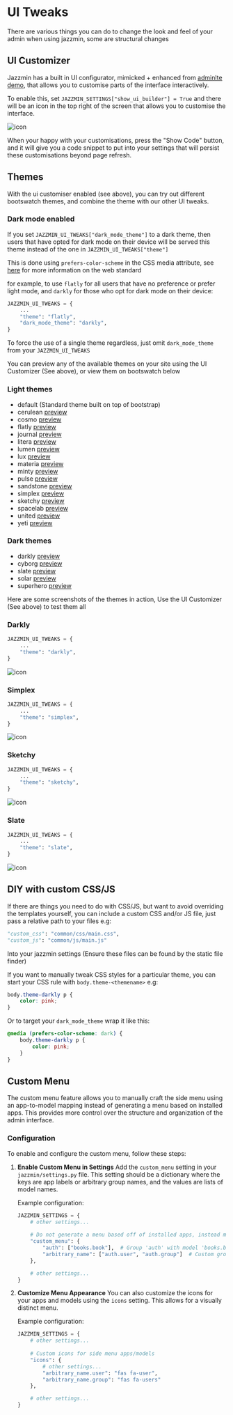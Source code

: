 # UI Tweaks

There are various things you can do to change the look and feel of your admin when using jazzmin, some are structural
changes

## UI Customizer

Jazzmin has a built in UI configurator, mimicked + enhanced from [adminlte demo](https://adminlte.io/themes/v3/index3.html),
that allows you to customise parts of the interface interactively.

To enable this, set `JAZZMIN_SETTINGS["show_ui_builder"] = True` and there will be an icon in the top right of the screen
that allows you to customise the interface.

![icon](./img/customise_icon.png)

When your happy with your customisations, press the "Show Code" button, and it will give you a code snippet to put
into your settings that will persist these customisations beyond page refresh.

## Themes

With the ui customiser enabled (see above), you can try out different bootswatch themes, and combine the theme with our
other UI tweaks.

### Dark mode enabled

If you set `JAZZMIN_UI_TWEAKS["dark_mode_theme"]` to a dark theme, then users that have opted for dark mode on their
device will be served this theme instead of the one in `JAZZMIN_UI_TWEAKS["theme"]`

This is done using `prefers-color-scheme` in the CSS media attribute, see [here](https://developer.mozilla.org/en-US/docs/Web/CSS/@media/prefers-color-scheme)
for more information on the web standard

for example, to use `flatly` for all users that have no preference or prefer light mode, and `darkly` for those who opt
for dark mode on their device:

```python
JAZZMIN_UI_TWEAKS = {
    ...
    "theme": "flatly",
    "dark_mode_theme": "darkly",
}
```

To force the use of a single theme regardless, just omit `dark_mode_theme` from your `JAZZMIN_UI_TWEAKS`

You can preview any of the available themes on your site using the UI Customizer (See above), or view them on bootswatch
below

### Light themes

- default (Standard theme built on top of bootstrap)
- cerulean [preview](https://bootswatch.com/cerulean/)
- cosmo [preview](https://bootswatch.com/cosmo/)
- flatly [preview](https://bootswatch.com/flatly/)
- journal [preview](https://bootswatch.com/journal/)
- litera [preview](https://bootswatch.com/litera/)
- lumen [preview](https://bootswatch.com/lumen/)
- lux [preview](https://bootswatch.com/lux/)
- materia [preview](https://bootswatch.com/materia/)
- minty [preview](https://bootswatch.com/minty/)
- pulse [preview](https://bootswatch.com/pulse/)
- sandstone [preview](https://bootswatch.com/sandstone/)
- simplex [preview](https://bootswatch.com/simplex/)
- sketchy [preview](https://bootswatch.com/sketchy/)
- spacelab [preview](https://bootswatch.com/spacelab/)
- united [preview](https://bootswatch.com/united/)
- yeti [preview](https://bootswatch.com/yeti/)

### Dark themes

- darkly [preview](https://bootswatch.com/darkly/)
- cyborg [preview](https://bootswatch.com/cyborg/)
- slate [preview](https://bootswatch.com/slate/)
- solar [preview](https://bootswatch.com/solar/)
- superhero [preview](https://bootswatch.com/superhero/)

Here are some screenshots of the themes in action, Use the UI Customizer (See above) to test them all

### Darkly

```python
JAZZMIN_UI_TWEAKS = {
    ...
    "theme": "darkly",
}
```

![icon](./img/theme_darkly.png)

### Simplex

```python
JAZZMIN_UI_TWEAKS = {
    ...
    "theme": "simplex",
}
```

![icon](./img/theme_simplex.png)

### Sketchy

```python
JAZZMIN_UI_TWEAKS = {
    ...
    "theme": "sketchy",
}
```

![icon](./img/theme_sketchy.png)

### Slate

```python
JAZZMIN_UI_TWEAKS = {
    ...
    "theme": "slate",
}
```

![icon](./img/theme_slate.png)

## DIY with custom CSS/JS

If there are things you need to do with CSS/JS, but want to avoid overriding the templates yourself, you can include a
custom CSS and/or JS file, just pass a relative path to your files e.g:

```python
"custom_css": "common/css/main.css",
"custom_js": "common/js/main.js"
```

Into your jazzmin settings (Ensure these files can be found by the static file finder)

If you want to manually tweak CSS styles for a particular theme, you can start your CSS rule with
`body.theme-<themename>` e.g:

```css
body.theme-darkly p {
    color: pink;
}
```

Or to target your `dark_mode_theme` wrap it like this:

```css
@media (prefers-color-scheme: dark) {
    body.theme-darkly p {
        color: pink;
    }
}
```

## Custom Menu

The custom menu feature allows you to manually craft the side menu using an app-to-model mapping instead of generating a menu based on installed apps. This provides more control over the structure and organization of the admin interface.

### Configuration

To enable and configure the custom menu, follow these steps:

1. **Enable Custom Menu in Settings**
   Add the `custom_menu` setting in your `jazzmin/settings.py` file. This setting should be a dictionary where the keys are app labels or arbitrary group names, and the values are lists of model names.

    Example configuration:
    ```python
    JAZZMIN_SETTINGS = {
        # other settings...
        
        # Do not generate a menu based off of installed apps, instead manually craft one using this app -> model mapping
        "custom_menu": {
            "auth": ["books.book"],  # Group 'auth' with model 'books.book'
            "arbitrary_name": ["auth.user", "auth.group"]  # Custom group with 'auth.user' and 'auth.group'
        },

        # other settings...
    }
    ```

2. **Customize Menu Appearance**
   You can also customize the icons for your apps and models using the `icons` setting. This allows for a visually distinct menu.

    Example configuration:
    ```python
    JAZZMIN_SETTINGS = {
        # other settings...
        
        # Custom icons for side menu apps/models
        "icons": {
            # other settings...
            "arbitrary_name.user": "fas fa-user",
            "arbitrary_name.group": "fas fa-users"
        },

        # other settings...
    }
    ```
